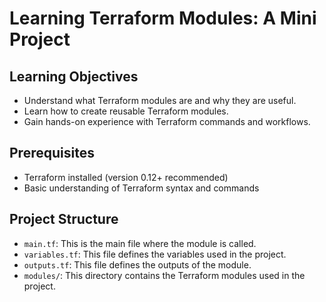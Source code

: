 # Learning Terraform Modules: A Mini Project

## Learning Objectives
- Understand what Terraform modules are and why they are useful.
- Learn how to create reusable Terraform modules.
- Gain hands-on experience with Terraform commands and workflows.

## Prerequisites
- Terraform installed (version 0.12+ recommended)
- Basic understanding of Terraform syntax and commands

## Project Structure
- `main.tf`: This is the main file where the module is called.
- `variables.tf`: This file defines the variables used in the project.
- `outputs.tf`: This file defines the outputs of the module.
- `modules/`: This directory contains the Terraform modules used in the project.
